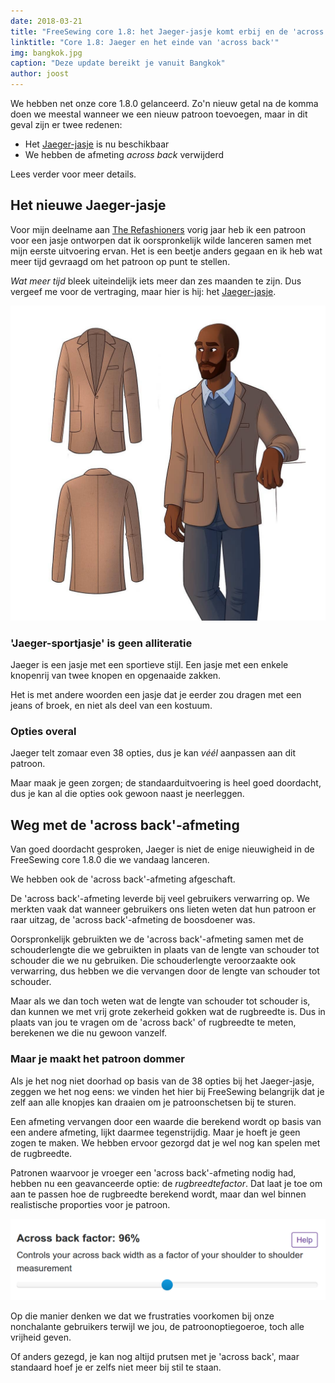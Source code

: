 ```yaml
---
date: 2018-03-21
title: "FreeSewing core 1.8: het Jaeger-jasje komt erbij en de 'across back'-afmeting verdwijnt"
linktitle: "Core 1.8: Jaeger en het einde van 'across back'"
img: bangkok.jpg
caption: "Deze update bereikt je vanuit Bangkok"
author: joost
---
```


We hebben net onze core 1.8.0 gelanceerd. Zo'n nieuw getal na de komma doen we meestal wanneer we een nieuw patroon toevoegen, maar in dit geval zijn er twee redenen:

 - Het [Jaeger-jasje](/patterns/jaeger) is nu beschikbaar
 - We hebben de afmeting *across back* verwijderd

Lees verder voor meer details.

## Het nieuwe Jaeger-jasje

Voor mijn deelname aan [The Refashioners](/blog/the-refashioners-2017/) vorig jaar heb ik een patroon voor een jasje ontworpen dat ik oorspronkelijk wilde lanceren samen met mijn eerste uitvoering ervan. Het is een beetje anders gegaan en ik heb wat meer tijd gevraagd om het patroon op punt te stellen.

*Wat meer tijd* bleek uiteindelijk iets meer dan zes maanden te zijn. Dus vergeef me voor de vertraging, maar hier is hij: het [Jaeger-jasje](/patterns/jaeger).

![In mijn oorspronkelijke post had ik het over de Blake-blazer, maar ik heb het patroon een nieuwe naam gegeven omdat Jaeger-jasje gewoon cooler is](jaeger.jpg)

### 'Jaeger-sportjasje' is geen alliteratie

Jaeger is een jasje met een sportieve stijl. Een jasje met een enkele knopenrij van twee knopen en opgenaaide zakken.

Het is met andere woorden een jasje dat je eerder zou dragen met een jeans of broek, en niet als deel van een kostuum.

### Opties overal

Jaeger telt zomaar even 38 opties, dus je kan *véél* aanpassen aan dit patroon.

Maar maak je geen zorgen; de standaarduitvoering is heel goed doordacht, dus je kan al die opties ook gewoon naast je neerleggen.

## Weg met de 'across back'-afmeting

Van goed doordacht gesproken, Jaeger is niet de enige nieuwigheid in de FreeSewing core 1.8.0 die we vandaag lanceren.

We hebben ook de 'across back'-afmeting afgeschaft.

De 'across back'-afmeting leverde bij veel gebruikers verwarring op. We merkten vaak dat wanneer gebruikers ons lieten weten dat hun patroon er raar uitzag, de 'across back'-afmeting de boosdoener was.

Oorspronkelijk gebruikten we de 'across back'-afmeting samen met de schouderlengte die we gebruikten in plaats van de lengte van schouder tot schouder die we nu gebruiken. Die schouderlengte veroorzaakte ook verwarring, dus hebben we die vervangen door de lengte van schouder tot schouder.

Maar als we dan toch weten wat de lengte van schouder tot schouder is, dan kunnen we met vrij grote zekerheid gokken wat de rugbreedte is. Dus in plaats van jou te vragen om de 'across back' of rugbreedte te meten, berekenen we die nu gewoon vanzelf.

### Maar je maakt het patroon dommer

Als je het nog niet doorhad op basis van de 38 opties bij het Jaeger-jasje, zeggen we het nog eens: we vinden het hier bij FreeSewing belangrijk dat je zelf aan alle knopjes kan draaien om je patroonschetsen bij te sturen.

Een afmeting vervangen door een waarde die berekend wordt op basis van een andere afmeting, lijkt daarmee tegenstrijdig. Maar je hoeft je geen zogen te maken. We hebben ervoor gezorgd dat je wel nog kan spelen met de rugbreedte.

Patronen waarvoor je vroeger een 'across back'-afmeting nodig had, hebben nu een geavanceerde optie: de *rugbreedtefactor*. Dat laat je toe om aan te passen hoe de rugbreedte berekend wordt, maar dan wel binnen realistische proporties voor je patroon.

![De rugbreedtefactor-optie](acrossback.png)

Op die manier denken we dat we frustraties voorkomen bij onze nonchalante gebruikers terwijl we jou, de patroonoptiegoeroe, toch alle vrijheid geven.

Of anders gezegd, je kan nog altijd prutsen met je 'across back', maar standaard hoef je er zelfs niet meer bij stil te staan.
